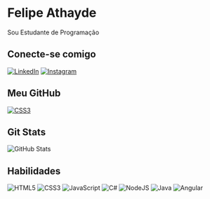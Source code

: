 # Felipe Athayde

Sou Estudante de Programação
## Conecte-se comigo 
[![LinkedIn](https://img.shields.io/badge/LinkedIn-000?style=for-the-badge&logo=linkedin&logoColor=0E76A8)](https://www.linkedin.com/in/felipeeathayde/)
[![Instagram](https://img.shields.io/badge/Instagram-000?style=for-the-badge&logo=instagram)](https://www.instagram.com/felipeathayde_/)

## Meu GitHub
[![CSS3](https://img.shields.io/badge/github-000?style=for-the-badge&logo=github&logoColor=264CE4)](https://github.com/FelipeeAthayde)

## Git Stats 
![GitHub Stats](https://github-readme-stats.vercel.app/api?username=FelipeAthayde&theme=transparent&bg_color=000&border_color=30A3DC&show_icons=true&icon_color=30A3DC&title_color=E94D5F&text_color=FFF)
## Habilidades 
![HTML5](https://img.shields.io/badge/HTML5-000?style=for-the-badge&logo=html5)
![CSS3](https://img.shields.io/badge/CSS3-000?style=for-the-badge&logo=css3&logoColor=264CE4)
![JavaScript](https://img.shields.io/badge/JavaScript-000?style=for-the-badge&logo=javascript)
![C#](https://img.shields.io/badge/C%23-000?style=for-the-badge&logo=c-sharp&logoColor=823085)
![NodeJS](https://img.shields.io/badge/node.js-6DA55F?style=for-the-badge&logo=node.js&logoColor=white)
![Java](https://img.shields.io/badge/java-%23ED8B00.svg?style=for-the-badge&logo=openjdk&logoColor=white)
![Angular](https://img.shields.io/badge/Angular-000?style=for-the-badge&logo=angular&logoColor=C3002F)
